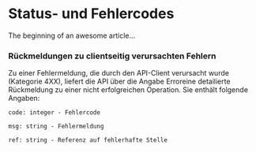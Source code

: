 # Status- und Fehlercodes

The beginning of an awesome article...

### Rückmeldungen zu clientseitig verursachten Fehlern

Zu einer Fehlermeldung, die durch den API-Client verursacht wurde (Kategorie 4XX), liefert die API über die Angabe Erroreine detailierte Rückmeldung zu einer nicht erfolgreichen Operation. Sie enthält folgende Angaben:


    code: integer - Fehlercode

    msg: string - Fehlermeldung

    ref: string - Referenz auf fehlerhafte Stelle

